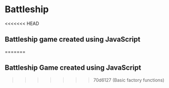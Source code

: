 # Battleship

<<<<<<< HEAD
## Battleship game created using JavaScript
=======
## Battleship Game created using JavaScript
>>>>>>> 70d6127 (Basic factory functions)
